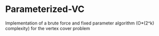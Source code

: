 # Parameterized-VC

Implementation of a brute force and fixed parameter algorithm (O*(2^k) complexity) for the vertex cover problem
